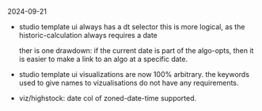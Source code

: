 



2024-09-21

- studio template ui always has a dt selector
  this is more logical, as the historic-calculation always requires a date

  ther is one drawdown: if the current date is part of the algo-opts, 
  then it is easier to make a link to an algo at a specific date.

- studio template ui visualizations are now 100% arbitrary.
  the keywords used to give names to vizualisations do not have any requirements.

- viz/highstock: date col of zoned-date-time supported.
